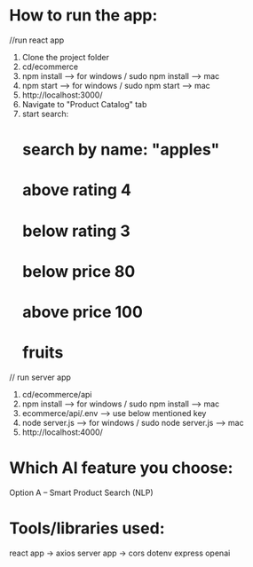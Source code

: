 How to run the app:
===================
//run react app
1. Clone the project folder
2. cd/ecommerce
2. npm install --> for windows / sudo npm install --> mac
3. npm start --> for windows / sudo npm start --> mac
4. http://localhost:3000/
5. Navigate to "Product Catalog" tab
6. start search:
   # search by name: "apples"
   # above rating 4
   # below rating 3
   # below price 80
   # above price 100
   # fruits
   


// run server app
1. cd/ecommerce/api
2. npm install --> for windows / sudo npm install --> mac
3. ecommerce/api/.env --> use below mentioned key
3. node server.js --> for windows / sudo node server.js --> mac
4. http://localhost:4000/ 


Which AI feature you choose:
============================
Option A – Smart Product Search (NLP)


Tools/libraries used:
=====================
react app -> axios
server app -> cors
              dotenv
              express
              openai

